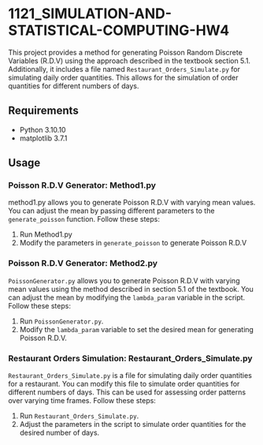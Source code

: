 # 1121_SIMULATION-AND-STATISTICAL-COMPUTING-HW4

This project provides a method for generating Poisson Random Discrete Variables (R.D.V) using the approach described in the textbook section 5.1. Additionally, it includes a file named `Restaurant_Orders_Simulate.py` for simulating daily order quantities. This allows for the simulation of order quantities for different numbers of days.

## Requirements

- Python 3.10.10
- matplotlib 3.7.1

## Usage

### Poisson R.D.V Generator: Method1.py

method1.py allows you to generate Poisson R.D.V with varying mean values. You can adjust the mean by passing different parameters to the `generate_poisson` function. Follow these steps:

1. Run Method1.py
2. Modify the parameters in `generate_poisson` to generate Poisson R.D.V 

### Poisson R.D.V Generator: Method2.py

`PoissonGenerator.py` allows you to generate Poisson R.D.V with varying mean values using the method described in section 5.1 of the textbook. You can adjust the mean by modifying the `lambda_param` variable in the script. Follow these steps:

1. Run `PoissonGenerator.py`.
2. Modify the `lambda_param` variable to set the desired mean for generating Poisson R.D.V.

### Restaurant Orders Simulation: Restaurant_Orders_Simulate.py

`Restaurant_Orders_Simulate.py` is a file for simulating daily order quantities for a restaurant. You can modify this file to simulate order quantities for different numbers of days. This can be used for assessing order patterns over varying time frames. Follow these steps:

1. Run `Restaurant_Orders_Simulate.py`.
2. Adjust the parameters in the script to simulate order quantities for the desired number of days.

